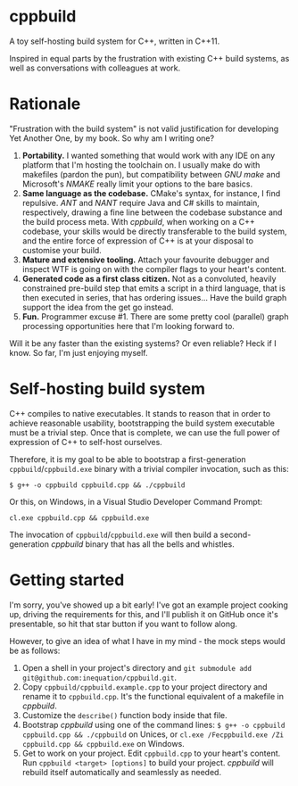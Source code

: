 # cppbuild

A toy self-hosting build system for C++, written in C++11.

Inspired in equal parts by the frustration with existing C++ build systems, as well as conversations with colleagues at work.

# Rationale

"Frustration with the build system" is not valid justification for developing Yet Another One, by my book. So why am I writing one?

1. **Portability.** I wanted something that would work with any IDE on any platform that I'm hosting the toolchain on. I usually make do with makefiles (pardon the pun), but compatibility between *GNU make* and Microsoft's *NMAKE* really limit your options to the bare basics.
2. **Same language as the codebase.** CMake's syntax, for instance, I find repulsive. *ANT* and *NANT* require Java and C# skills to maintain, respectively, drawing a fine line between the codebase substance and the build process meta. With *cppbuild*, when working on a C++ codebase, your skills would be directly transferable to the build system, and the entire force of expression of C++ is at your disposal to customise your build.
3. **Mature and extensive tooling.** Attach your favourite debugger and inspect WTF is going on with the compiler flags to your heart's content.
4. **Generated code as a first class citizen.** Not as a convoluted, heavily constrained pre-build step that emits a script in a third language, that is then executed in series, that has ordering issues... Have the build graph support the idea from the get go instead.
5. **Fun.** Programmer excuse #1. There are some pretty cool (parallel) graph processing opportunities here that I'm looking forward to.

Will it be any faster than the existing systems? Or even reliable? Heck if I know. So far, I'm just enjoying myself.

# Self-hosting build system

C++ compiles to native executables. It stands to reason that in order to achieve reasonable usability, bootstrapping the build system executable must be a trivial step. Once that is complete, we can use the full power of expression of C++ to self-host ourselves.

Therefore, it is my goal to be able to bootstrap a first-generation `cppbuild`/`cppbuild.exe` binary with a trivial compiler invocation, such as this:
```
$ g++ -o cppbuild cppbuild.cpp && ./cppbuild
```
Or this, on Windows, in a Visual Studio Developer Command Prompt:
```
cl.exe cppbuild.cpp && cppbuild.exe
```
The invocation of `cppbuild`/`cppbuild.exe` will then build a second-generation *cppbuild* binary that has all the bells and whistles.

# Getting started

I'm sorry, you've showed up a bit early! I've got an example project cooking up, driving the requirements for this, and I'll publish it on GitHub once it's presentable, so hit that star button if you want to follow along.

However, to give an idea of what I have in my mind - the mock steps would be as follows:
1. Open a shell in your project's directory and `git submodule add git@github.com:inequation/cppbuild.git`.
2. Copy `cppbuild/cppbuild.example.cpp` to your project directory and rename it to `cppbuild.cpp`. It's the functional equivalent of a makefile in *cppbuild*.
3. Customize the `describe()` function body inside that file.
4. Bootstrap *cppbuild* using one of the command lines:
   `$ g++ -o cppbuild cppbuild.cpp && ./cppbuild` on Unices, or
   `cl.exe /Fecppbuild.exe /Zi cppbuild.cpp && cppbuild.exe` on Windows.
5. Get to work on your project. Edit `cppbuild.cpp` to your heart's content. Run `cppbuild <target> [options]` to build your project. *cppbuild* will rebuild itself automatically and seamlessly as needed.
